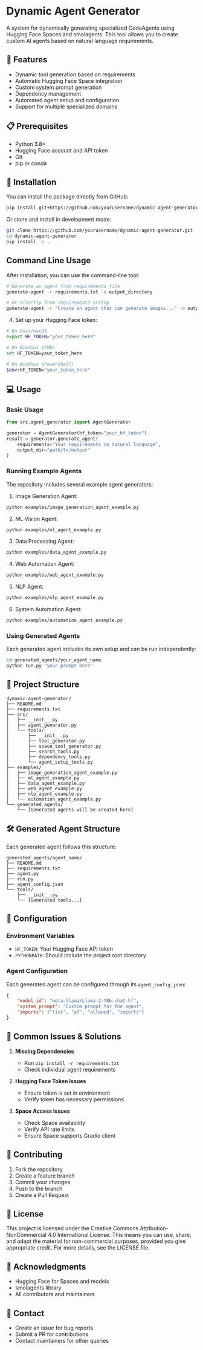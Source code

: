# Dynamic Agent Generator

A system for dynamically generating specialized CodeAgents using Hugging Face Spaces and smolagents. This tool allows you to create custom AI agents based on natural language requirements.

## 🌟 Features

- Dynamic tool generation based on requirements
- Automatic Hugging Face Space integration
- Custom system prompt generation
- Dependency management
- Automated agent setup and configuration
- Support for multiple specialized domains

## 📋 Prerequisites

- Python 3.8+
- Hugging Face account and API token
- Git
- pip or conda

## 🚀 Installation

You can install the package directly from GitHub:
```bash
pip install git+https://github.com/yourusername/dynamic-agent-generator.git
```

Or clone and install in development mode:
```bash
git clone https://github.com/yourusername/dynamic-agent-generator.git
cd dynamic-agent-generator
pip install -e .
```

## Command Line Usage

After installation, you can use the command-line tool:
```bash
# Generate an agent from requirements file
generate-agent -r requirements.txt -o output_directory

# Or directly from requirements string
generate-agent -r "Create an agent that can generate images..." -o output_directory
```

4. Set up your Hugging Face token:
```bash
# On Unix/macOS
export HF_TOKEN="your_token_here"

# On Windows (CMD)
set HF_TOKEN=your_token_here

# On Windows (PowerShell)
$env:HF_TOKEN="your_token_here"
```

## 💻 Usage

### Basic Usage

```python
from src.agent_generator import AgentGenerator

generator = AgentGenerator(hf_token="your_hf_token")
result = generator.generate_agent(
    requirements="Your requirements in natural language",
    output_dir="path/to/output"
)
```

### Running Example Agents

The repository includes several example agent generators:

1. Image Generation Agent:
```bash
python examples/image_generation_agent_example.py
```

2. ML Vision Agent:
```bash
python examples/ml_agent_example.py
```

3. Data Processing Agent:
```bash
python examples/data_agent_example.py
```

4. Web Automation Agent:
```bash
python examples/web_agent_example.py
```

5. NLP Agent:
```bash
python examples/nlp_agent_example.py
```

6. System Automation Agent:
```bash
python examples/automation_agent_example.py
```

### Using Generated Agents

Each generated agent includes its own setup and can be run independently:

```bash
cd generated_agents/your_agent_name
python run.py "your prompt here"
```

## 📁 Project Structure

```
dynamic-agent-generator/
├── README.md
├── requirements.txt
├── src/
│   ├── __init__.py
│   ├── agent_generator.py
│   └── tools/
│       ├── __init__.py
│       ├── tool_generator.py
│       ├── space_tool_generator.py
│       ├── search_tools.py
│       ├── dependency_tools.py
│       └── agent_setup_tools.py
├── examples/
│   ├── image_generation_agent_example.py
│   ├── ml_agent_example.py
│   ├── data_agent_example.py
│   ├── web_agent_example.py
│   ├── nlp_agent_example.py
│   └── automation_agent_example.py
└── generated_agents/
    └── [Generated agents will be created here]
```

## 🛠️ Generated Agent Structure

Each generated agent follows this structure:
```
generated_agents/agent_name/
├── README.md
├── requirements.txt
├── agent.py
├── run.py
├── agent_config.json
└── tools/
    ├── __init__.py
    └── [Generated tools...]
```

## 🔧 Configuration

### Environment Variables

- `HF_TOKEN`: Your Hugging Face API token
- `PYTHONPATH`: Should include the project root directory

### Agent Configuration

Each generated agent can be configured through its `agent_config.json`:
```json
{
    "model_id": "meta-llama/Llama-2-70b-chat-hf",
    "system_prompt": "Custom prompt for the agent",
    "imports": ["list", "of", "allowed", "imports"]
}
```

## 🚨 Common Issues & Solutions

1. **Missing Dependencies**
   - Run `pip install -r requirements.txt`
   - Check individual agent requirements

2. **Hugging Face Token Issues**
   - Ensure token is set in environment
   - Verify token has necessary permissions

3. **Space Access Issues**
   - Check Space availability
   - Verify API rate limits
   - Ensure Space supports Gradio client

## 🤝 Contributing

1. Fork the repository
2. Create a feature branch
3. Commit your changes
4. Push to the branch
5. Create a Pull Request

## 📄 License

This project is licensed under the Creative Commons Attribution-NonCommercial 4.0 International License. This means you can use, share, and adapt the material for non-commercial purposes, provided you give appropriate credit. For more details, see the LICENSE file.

## 🙏 Acknowledgments

- Hugging Face for Spaces and models
- smolagents library
- All contributors and maintainers

## 📧 Contact

- Create an issue for bug reports
- Submit a PR for contributions
- Contact maintainers for other queries

